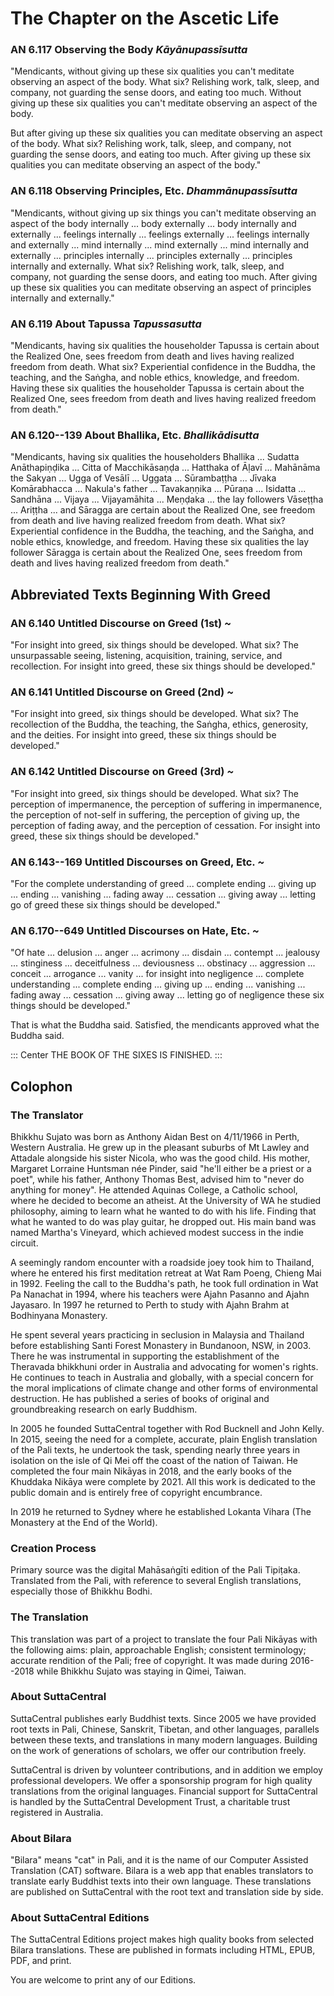 # The Chapter on the Ascetic Life

### AN 6.117 Observing the Body  *Kāyānupassīsutta*

"Mendicants, without giving up these six qualities you can't meditate
observing an aspect of the body. What six? Relishing work, talk, sleep,
and company, not guarding the sense doors, and eating too much. Without
giving up these six qualities you can't meditate observing an aspect of
the body.

But after giving up these six qualities you can meditate observing an
aspect of the body. What six? Relishing work, talk, sleep, and company,
not guarding the sense doors, and eating too much. After giving up these
six qualities you can meditate observing an aspect of the body."

<!--pg-->
### AN 6.118 Observing Principles, Etc.  *Dhammānupassīsutta*

"Mendicants, without giving up six things you can't meditate observing
an aspect of the body internally ... body externally ... body internally
and externally ... feelings internally ... feelings externally ...
feelings internally and externally ... mind internally ... mind
externally ... mind internally and externally ... principles internally
... principles externally ... principles internally and externally. What
six? Relishing work, talk, sleep, and company, not guarding the sense
doors, and eating too much. After giving up these six qualities you can
meditate observing an aspect of principles internally and externally."

<!--pg-->
### AN 6.119 About Tapussa  *Tapussasutta*

"Mendicants, having six qualities the householder Tapussa is certain
about the Realized One, sees freedom from death and lives having
realized freedom from death. What six? Experiential confidence in the
Buddha, the teaching, and the Saṅgha, and noble ethics,
knowledge, and freedom. Having these six qualities the householder
Tapussa is certain about the Realized One, sees freedom from death and
lives having realized freedom from death."

<!--pg-->
### AN 6.120--139 About Bhallika, Etc.  *Bhallikādisutta*

"Mendicants, having six qualities the householders Bhallika ... Sudatta
Anāthapiṇḍika ... Citta of Macchikāsaṇḍa ...
Hatthaka of Āḷavī ... Mahānāma the Sakyan ...
Ugga of Vesālī ... Uggata ... Sūrambaṭṭha ...
Jīvaka Komārabhacca ... Nakula's father ...
Tavakaṇṇika ... Pūraṇa ... Isidatta ...
Sandhāna ... Vijaya ... Vijayamāhita ...
Meṇḍaka ... the lay followers Vāseṭṭha ...
Ariṭṭha ... and Sāragga are certain about the
Realized One, see freedom from death and live having realized freedom
from death. What six? Experiential confidence in the Buddha, the
teaching, and the Saṅgha, and noble ethics, knowledge, and
freedom. Having these six qualities the lay follower
Sāragga is certain about the Realized One, sees freedom
from death and lives having realized freedom from death."

## Abbreviated Texts Beginning With Greed

### AN 6.140 Untitled Discourse on Greed (1st)  *\~*

"For insight into greed, six things should be developed. What six? The
unsurpassable seeing, listening, acquisition, training, service, and
recollection. For insight into greed, these six things should be
developed."

<!--pg-->
### AN 6.141 Untitled Discourse on Greed (2nd)  *\~*

"For insight into greed, six things should be developed. What six? The
recollection of the Buddha, the teaching, the Saṅgha,
ethics, generosity, and the deities. For insight into greed, these six
things should be developed."

<!--pg-->
### AN 6.142 Untitled Discourse on Greed (3rd)  *\~*

"For insight into greed, six things should be developed. What six? The
perception of impermanence, the perception of suffering in impermanence,
the perception of not-self in suffering, the perception of giving up,
the perception of fading away, and the perception of cessation. For
insight into greed, these six things should be developed."

<!--pg-->
### AN 6.143--169 Untitled Discourses on Greed, Etc.  *\~*

"For the complete understanding of greed ... complete ending ... giving
up ... ending ... vanishing ... fading away ... cessation ... giving
away ... letting go of greed these six things should be developed."

<!--pg-->
### AN 6.170--649 Untitled Discourses on Hate, Etc.  *\~*

"Of hate ... delusion ... anger ... acrimony ... disdain ... contempt
... jealousy ... stinginess ... deceitfulness ... deviousness ...
obstinacy ... aggression ... conceit ... arrogance ... vanity ... for
insight into negligence ... complete understanding ... complete ending
... giving up ... ending ... vanishing ... fading away ... cessation ...
giving away ... letting go of negligence these six things should be
developed."

That is what the Buddha said. Satisfied, the mendicants approved what
the Buddha said.

::: Center
THE BOOK OF THE SIXES IS FINISHED.
:::

## Colophon

### The Translator

Bhikkhu Sujato was born as Anthony Aidan Best on 4/11/1966 in Perth,
Western Australia. He grew up in the pleasant suburbs of Mt Lawley and
Attadale alongside his sister Nicola, who was the good child. His
mother, Margaret Lorraine Huntsman née Pinder, said "he'll either be a
priest or a poet", while his father, Anthony Thomas Best, advised him to
"never do anything for money". He attended Aquinas College, a Catholic
school, where he decided to become an atheist. At the University of WA
he studied philosophy, aiming to learn what he wanted to do with his
life. Finding that what he wanted to do was play guitar, he dropped out.
His main band was named Martha's Vineyard, which achieved modest success
in the indie circuit.

A seemingly random encounter with a roadside joey took him to Thailand,
where he entered his first meditation retreat at Wat Ram Poeng, Chieng
Mai in 1992. Feeling the call to the Buddha's path, he took full
ordination in Wat Pa Nanachat in 1994, where his teachers were Ajahn
Pasanno and Ajahn Jayasaro. In 1997 he returned to Perth to study with
Ajahn Brahm at Bodhinyana Monastery.

He spent several years practicing in seclusion in Malaysia and Thailand
before establishing Santi Forest Monastery in Bundanoon, NSW, in 2003.
There he was instrumental in supporting the establishment of the
Theravada bhikkhuni order in Australia and advocating for women's
rights. He continues to teach in Australia and globally, with a special
concern for the moral implications of climate change and other forms of
environmental destruction. He has published a series of books of
original and groundbreaking research on early Buddhism.

In 2005 he founded SuttaCentral together with Rod Bucknell and John
Kelly. In 2015, seeing the need for a complete, accurate, plain English
translation of the Pali texts, he undertook the task, spending nearly
three years in isolation on the isle of Qi Mei off the coast of the
nation of Taiwan. He completed the four main Nikāyas in
2018, and the early books of the Khuddaka Nikāya were
complete by 2021. All this work is dedicated to the public domain and is
entirely free of copyright encumbrance.

In 2019 he returned to Sydney where he established Lokanta Vihara (The
Monastery at the End of the World).

<!--pg-->
### Creation Process

Primary source was the digital Mahāsaṅgīti edition of the
Pali Tipiṭaka. Translated from the Pali, with reference to
several English translations, especially those of Bhikkhu Bodhi.

<!--pg-->
### The Translation

This translation was part of a project to translate the four Pali
Nikāyas with the following aims: plain, approachable
English; consistent terminology; accurate rendition of the Pali; free of
copyright. It was made during 2016--2018 while Bhikkhu Sujato was
staying in Qimei, Taiwan.

<!--pg-->
### About SuttaCentral

SuttaCentral publishes early Buddhist texts. Since 2005 we have provided
root texts in Pali, Chinese, Sanskrit, Tibetan, and other languages,
parallels between these texts, and translations in many modern
languages. Building on the work of generations of scholars, we offer our
contribution freely.

SuttaCentral is driven by volunteer contributions, and in addition we
employ professional developers. We offer a sponsorship program for high
quality translations from the original languages. Financial support for
SuttaCentral is handled by the SuttaCentral Development Trust, a
charitable trust registered in Australia.

<!--pg-->
### About Bilara

"Bilara" means "cat" in Pali, and it is the name of our Computer
Assisted Translation (CAT) software. Bilara is a web app that enables
translators to translate early Buddhist texts into their own language.
These translations are published on SuttaCentral with the root text and
translation side by side.

<!--pg-->
### About SuttaCentral Editions

The SuttaCentral Editions project makes high quality books from selected
Bilara translations. These are published in formats including HTML,
EPUB, PDF, and print.

You are welcome to print any of our Editions.

